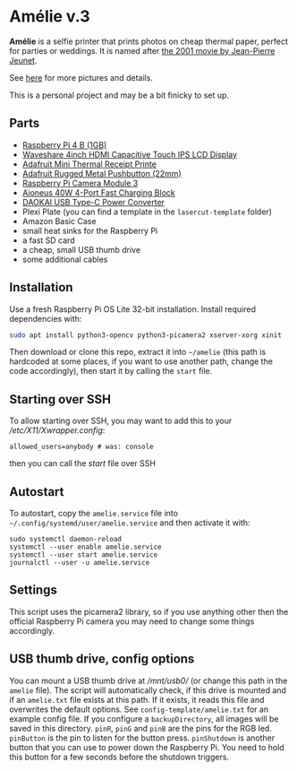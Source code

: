 # Amélie v.3

**Amélie** is a selfie printer that prints photos on cheap thermal paper, perfect for parties or weddings. It is named after [the 2001 movie by Jean-Pierre Jeunet](https://letterboxd.com/film/amelie/).

See [here](https://www.maxhaesslein.de/visual/objects/amelie/) for more pictures and details.

This is a personal project and may be a bit finicky to set up.

## Parts

- [Raspberry Pi 4 B (1GB)](https://www.raspberrypi.com/products/raspberry-pi-4-model-b/)
- [Waveshare 4inch HDMI Capacitive Touch IPS LCD Display](https://www.waveshare.com/product/raspberry-pi/displays/lcd-oled/4inch-hdmi-lcd-c.htm)
- [Adafruit Mini Thermal Receipt Printe](https://www.adafruit.com/product/597)
- [Adafruit Rugged Metal Pushbutton (22mm)](https://www.adafruit.com/product/3423)
- [Raspberry Pi Camera Module 3](https://www.raspberrypi.com/products/camera-module-3/)
- [Aioneus 40W 4-Port Fast Charging Block](https://www.aioneus.com/collections/usb-charger-plug/products/aioneus-40w-4-port-fast-charging-block-pd-qc-wall-plug)
- [DAOKAI USB Type-C Power Converter](https://www.amazon.de/dp/B0B2NSJ14M)
- Plexi Plate (you can find a template in the `lasercut-template` folder)
- Amazon Basic Case
- small heat sinks for the Raspberry Pi
- a fast SD card
- a cheap, small USB thumb drive
- some additional cables

## Installation

Use a fresh Raspberry Pi OS Lite 32-bit installation. Install required dependencies with:

```bash
sudo apt install python3-opencv python3-picamera2 xserver-xorg xinit
```

Then download or clone this repo, extract it into `~/amelie` (this path is hardcoded at some places, if you want to use another path, change the code accordingly), then start it by calling the `start` file.

## Starting over SSH

To allow starting over SSH, you may want to add this to your */etc/X11/Xwrapper.config*:

```
allowed_users=anybody # was: console
```

then you can call the *start* file over SSH

## Autostart

To autostart, copy the `amelie.service` file into `~/.config/systemd/user/amelie.service` and then activate it with:

```
sudo systemctl daemon-reload
systemctl --user enable amelie.service
systemctl --user start amelie.service
journalctl --user -u amelie.service
```

## Settings

This script uses the picamera2 library, so if you use anything other then the official Raspberry Pi camera you may need to change some things accordingly.

## USB thumb drive, config options

You can mount a USB thumb drive at */mnt/usb0/* (or change this path in the `amelie` file). The script will automatically check, if this drive is mounted and if an `amelie.txt` file exists at this path. If it exists, it reads this file and overwrites the default options.
See `config-template/amelie.txt` for an example config file.
If you configure a `backupDirectory`, all images will be saved in this directory.
`pinR`, `pinG` and `pinB` are the pins for the RGB led. `pinButton` is the pin to listen for the button press. `pinShutdown` is another button that you can use to power down the Raspberry Pi. You need to hold this button for a few seconds before the shutdown triggers.
